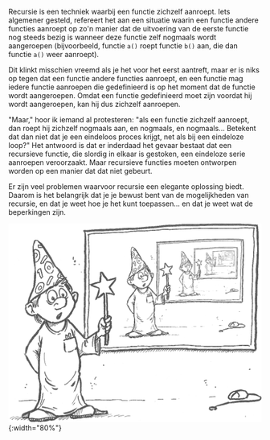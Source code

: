 Recursie is een techniek waarbij een functie zichzelf aanroept. Iets
algemener gesteld, refereert het aan een situatie waarin een functie
andere functies aanroept op zo'n manier dat de uitvoering van de eerste
functie nog steeds bezig is wanneer deze functie zelf nogmaals wordt
aangeroepen (bijvoorbeeld, functie `a()` roept functie `b()` aan, die
dan functie `a()` weer aanroept).

Dit klinkt misschien vreemd als je het voor het eerst aantreft, maar er
is niks op tegen dat een functie andere functies aanroept, en een
functie mag iedere functie aanroepen die gedefinieerd is op het moment
dat de functie wordt aangeroepen. Omdat een functie gedefinieerd moet
zijn voordat hij wordt aangeroepen, kan hij dus zichzelf aanroepen.

"Maar," hoor ik iemand al protesteren: "als een functie zichzelf
aanroept, dan roept hij zichzelf nogmaals aan, en nogmaals, en
nogmaals... Betekent dat dan niet dat je een eindeloos proces krijgt,
net als bij een eindeloze loop?" Het antwoord is dat er inderdaad het
gevaar bestaat dat een recursieve functie, die slordig in elkaar is
gestoken, een eindeloze serie aanroepen veroorzaakt. Maar recursieve
functies moeten ontworpen worden op een manier dat dat niet gebeurt.

Er zijn veel problemen waarvoor recursie een elegante oplossing biedt.
Daarom is het belangrijk dat je je bewust bent van de mogelijkheden van
recursie, en dat je weet hoe je het kunt toepassen... en dat je weet wat
de beperkingen zijn.

![recursie](media/Recursion.png "recursie"){:width="80%"}
